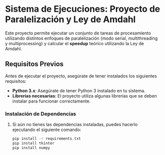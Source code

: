 # Sistema de Ejecuciones: Proyecto de Paralelización y Ley de Amdahl

Este proyecto permite ejecutar un conjunto de tareas de procesamiento utilizando distintos enfoques de paralelización (modo serial, multithreading y multiprocessing) y calcular el **speedup** teórico utilizando la Ley de Amdahl.

## Requisitos Previos

Antes de ejecutar el proyecto, asegúrate de tener instalados los siguientes requisitos:

- **Python 3.x**: Asegúrate de tener Python 3 instalado en tu sistema.
- **Librerías necesarias**: El proyecto utiliza algunas librerías que se deben instalar para funcionar correctamente.

### Instalación de Dependencias

1. Si aún no tienes las dependencias instaladas, puedes hacerlo ejecutando el siguiente comando:

   ```bash
   pip install -r requirements.txt
   pip install tkinter
   pip install numpy
 

